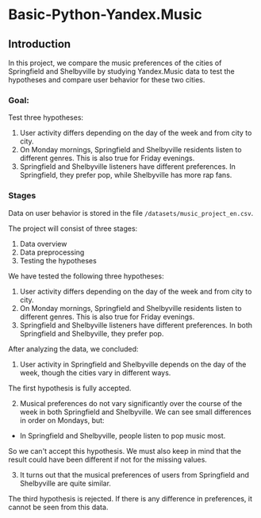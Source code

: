 # Basic-Python-Yandex.Music

## Introduction <a id='intro'></a>

In this project, we compare the music preferences of the cities of Springfield and Shelbyville by studying Yandex.Music data to test the hypotheses and compare user behavior for these two cities.

### Goal: 
Test three hypotheses:
1. User activity differs depending on the day of the week and from city to city. 
2. On Monday mornings, Springfield and Shelbyville residents listen to different genres. This is also true for Friday evenings. 
3. Springfield and Shelbyville listeners have different preferences. In Springfield, they prefer pop, while Shelbyville has more rap fans.

### Stages 
Data on user behavior is stored in the file `/datasets/music_project_en.csv`.

 
The project will consist of three stages:
 1. Data overview
 2. Data preprocessing
 3. Testing the hypotheses

We have tested the following three hypotheses:

1. User activity differs depending on the day of the week and from city to city. 
2. On Monday mornings, Springfield and Shelbyville residents listen to different genres. This is also true for Friday evenings. 
3. Springfield and Shelbyville listeners have different preferences. In both Springfield and Shelbyville, they prefer pop.

After analyzing the data, we concluded:

1. User activity in Springfield and Shelbyville depends on the day of the week, though the cities vary in different ways. 

The first hypothesis is fully accepted.

2. Musical preferences do not vary significantly over the course of the week in both Springfield and Shelbyville. We can see small differences in order on Mondays, but:
* In Springfield and Shelbyville, people listen to pop music most.

So we can't accept this hypothesis. We must also keep in mind that the result could have been different if not for the missing values.

3. It turns out that the musical preferences of users from Springfield and Shelbyville are quite similar.

The third hypothesis is rejected. If there is any difference in preferences, it cannot be seen from this data.


